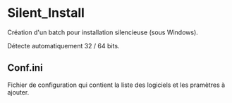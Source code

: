 # Silent_Install

Création d'un batch pour installation silencieuse (sous Windows).

Détecte automatiquement 32 / 64 bits.

Conf.ini
---------------
Fichier de configuration qui contient la liste des logiciels et les pramètres à ajouter.



